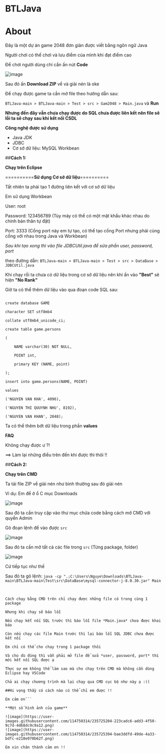 # BTLJava
# **About**
Đây là một dự án game 2048 đơn giản được viết bằng ngôn ngữ Java

Người chơi có thể chơi và lưu điểm của mình khi đạt điểm cao

Để chơi người dùng chỉ cần ấn nút **Code**

![image](https://user-images.githubusercontent.com/114750314/235927084-8dfa97a3-f401-44a1-b5d4-da73b7bcc5e4.png)

Sau đó ấn **Download ZIP** về và giải nén là oke

Để chạy được game ta cần mở file theo hướng dẫn sau:

```BTLJava-main > BTLJava-main > Test > src > Gam2048 > Main.java``` và **Run**

**Nhưng đến đây vẫn chưa chạy được do SQL chưa được liên kết nên file sẽ lỗi ta sẽ chạy sau khi kết nối CSDL**

**Công nghệ được sử dụng**

- Java JDK
- JDBC
- Cơ sở dữ liệu: MySQL Workbean

##**Cách 1:**

**Chạy trên Eclipse**

==========**Sử dụng Cơ sở dữ liệu**==========

Tất nhiên ta phải tạo 1 đường liên kết với cơ sở dữ liệu

Em sử dụng Workbean

User: root

Password: 123456789 (Tùy máy có thể có một mật khẩu khác nhau do chính bản thân tự đặt)

Port: 3333 (Cổng port này em tự tạo, có thể tạo cổng Port nhưng phải cùng cổng với nhau trong Java và Workbean)

*Sau khi tạo xong thì vào file JDBCUtil.java để sửa phần user, password, port*

theo đường dẫn: ```BTLJava-main > BTLJava-main > Test > src > DataBase > JDBCUtil.java```

Khi chạy rồi ta chưa có dữ liệu trong cơ sở dữ liệu nên khi ấn vào **"Best"** sẽ hiện **"No Rank"**

Giờ ta có thể thêm dữ liệu vào qua đoạn code SQL sau:
```

create database GAME

character SET utf8mb4

collate utf8mb4_unicode_ci;

create table game.persons

(

	NAME varchar(30) NOT NULL,
	
    POINT int,
    
    primary KEY (NAME, point)
    
);

insert into game.persons(NAME, POINT)

values

('NGUYEN VAN KHA', 4096),

('NGUYEN THI QUUYNH NHU', 8192),

('NGUYEN VAN KHAN', 2048);

```
Ta có thể thêm bớt dữ liệu trong phần **values**

**FAQ**

Không chạy được ư ?!

==> Làm lại những điều trên đến khi được thì thôi !!

##**Cách 2:**

**Chạy trên CMD**

Ta tải file ZIP về giải nén như bình thường sau đó giải nén

Ví dụ: Em để ở ổ C mục Downloads

![image](https://user-images.githubusercontent.com/114750314/235955337-9b23a0b4-2f47-41cb-bb1e-80fcae558ced.png)

Sau đó ta cần truy cập vào thư mục chứa code bằng cách mở CMD với quyền Admin

Gõ đoạn lệnh để vào được ```src```

![image](https://user-images.githubusercontent.com/114750314/235956098-50b14121-c09d-44ef-9fc9-2db62d7bef8a.png)

Sau đó ta cần mở tất cả các file trong ```src``` (Từng package, folder)

![image](https://user-images.githubusercontent.com/114750314/235956642-6e6e6b72-a651-4333-ba95-67482242b406.png)

Cứ tiếp tục như thế

Sau đó ta gõ lệnh: ```java -cp ".;C:\Users\Nguye\Downloads\BTLJava-main\BTLJava-main\Test\src\DataBase\mysql-connector-j-8.0.30.jar" Main```

##

```Để làm được thì em vẫn chưa tìm ra cách

Cách chạy bằng CMD trên chỉ chạy được những file có trong cùng 1 package

Nhưng khi chạy sẽ báo lỗi

Nếu chạy kết nối SQL trước thì báo lỗi file *Main.java* chưa được khai báo

Còn nếu chạy các file Main trước thì lại báo lỗi SQL JDBC chưa được kết nối

Em chỉ có thể cho chạy trong 1 package thôi

Và cho dù đúng thì vẫn phải mở file để sửa *user, password, port* thì mới kết nối SQL được ạ

Thực sự em không thể làm sao mà cho chạy trên CMD mà không cần dùng Eclipse hay VSCode

Chả ai chạy chương trình mà lại chạy qua CMD cục bộ như này ạ :((

##Hi vọng thầy có cách nào có thể chỉ em được !!

Em cảm ơn```

**Một số hình ảnh của game**

![image](https://user-images.githubusercontent.com/114750314/235725204-223cadc6-add3-4f50-9c7d-4d68dc9c9a12.png)
![image](https://user-images.githubusercontent.com/114750314/235725394-bae3ddfd-49de-4a33-bdfc-e218e970b62f.png)

Em xin chân thành cảm ơn !!
